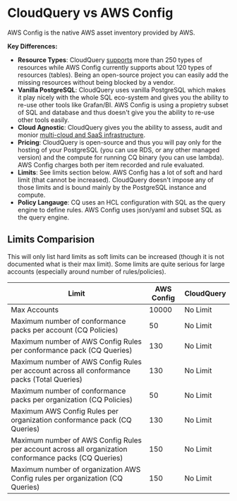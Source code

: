 # CloudQuery vs AWS Config

AWS Config is the native AWS asset inventory provided by AWS.

**Key Differences:**
- **Resource Types**: CloudQuery [supports](https://hub.cloudquery.io) more than 250 types of resources while AWS Config currently supports about 120 types of resources (tables). Being an open-source project you can easily add the missing resources without being blocked by a vendor.
- **Vanilla PostgreSQL**: CloudQuery uses vanilla PostgreSQL which makes it play nicely with the whole SQL eco-system and gives you the ability to re-use other tools like Grafan/BI. AWS Config is using a propietry subset of SQL and database and thus doesn't give you the ability to re-use other tools easily.
- **Cloud Agnostic**: CloudQuery gives you the ability to assess, audit and monior [multi-cloud and SaaS infrastructure](https://hub.cloudquery.io).
- **Pricing**: CloudQuery is open-source and thus you will pay only for the hosting of your PostgreSQL (you can use RDS, or any other managed version) and the compute for running CQ binary (you can use lambda). AWS Config charges both per item recorded and rule evaluated.
- **Limits**: See limits section below. AWS Config has a lot of soft and hard limit (that cannot be increased). CloudQuery doesn't impose any of those limits and is bound mainly by the PostgreSQL instance and compute.
- **Policy Langauge**: CQ uses an HCL configuration with SQL as the query engine to define rules. AWS Config uses json/yaml and subset SQL as the query engine.


## Limits Comparision

This will only list hard limits as soft limits can be increased (though it is not documented what is their max limit). Some limits are quite serious for large accounts (especially around number of rules/policies).

| Limit       | AWS Config  | CloudQuery  | 
| ----------- | ----------- | ----------- |
| Max Accounts| 10000       | No Limit |
| Maximum number of conformance packs per account (CQ Policies)   | 50        | No Limit  |
| Maximum number of AWS Config Rules per conformance pack (CQ Queries)   | 130        | No Limit  |
| Maximum number of AWS Config Rules per account across all conformance packs (Total Queries)   | 130        | No Limit  |
| Maximum number of conformance packs per organization (CQ Policies)   | 50        | No Limit  |
| Maximum AWS Config Rules per organization conformance pack (CQ Queries)   | 130        | No Limit  |
| Maximum number of AWS Config Rules per account across all organization conformance packs (CQ Queries)   | 150        | No Limit  |
| Maximum number of organization AWS Config rules per organization (CQ Queries)   | 150        | No Limit  |